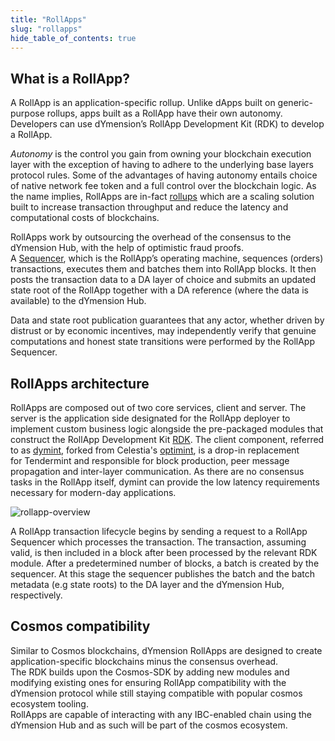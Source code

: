 ```yaml
---
title: "RollApps"
slug: "rollapps"
hide_table_of_contents: true
---
```


## What is a RollApp?

A RollApp is an application-specific rollup. Unlike dApps built on generic-purpose rollups, apps built as a RollApp have their own autonomy. Developers can use dYmension’s RollApp Development Kit (RDK) to develop a RollApp.<br/>

*Autonomy* is the control you gain from owning your blockchain execution layer with the exception of having to adhere to the underlying base layers protocol rules.
Some of the advantages of having autonomy entails choice of native network fee token and a full control over the blockchain logic.
As the name implies, RollApps are in-fact [rollups](https://vitalik.ca/general/2021/01/05/rollup.html) which are a scaling solution built to increase transaction throughput and reduce the latency and computational costs of blockchains.<br/>

RollApps work by outsourcing the overhead of the consensus to the dYmension Hub, with the help of optimistic fraud proofs.<br/>
A [Sequencer](../reference/glossary#s), which is the RollApp’s operating machine, sequences (orders) transactions, executes them and batches them into RollApp blocks. It then posts the transaction data to a DA layer of choice and submits an updated state root of the RollApp together with a DA reference (where the data is available) to the dYmension Hub.<br/>

Data and state root publication guarantees that any actor, whether driven by distrust or by economic incentives, may independently verify that genuine computations and honest state transitions were performed by the RollApp Sequencer.<br/>

## RollApps architecture

RollApps are composed out of two core services, client and server. The server is the application side designated for the RollApp deployer to implement custom business logic alongside the pre-packaged modules that construct the RollApp Development Kit [RDK](https://github.com/dymensionxyz/RDK). The client component, referred to as [dymint](https://github.com/dymensionxyz/dymint), forked from Celestia's [optimint](https://github.com/celestiaorg/optimint), is a drop-in replacement for Tendermint and responsible for block production, peer message propagation and inter-layer communication. As there are no consensus tasks in the RollApp itself, dymint can provide the low latency requirements necessary for modern-day applications.<br/>

<div class="image-container-primary">
    <img class="image--primary" src={require('./images/rollapp-architecture-overview.png').default} alt="rollapp-overview" />
</div>

A RollApp transaction lifecycle begins by sending a request to a RollApp Sequencer which processes the transaction. The transaction, assuming valid, is then included in a block after been processed by the relevant RDK module. After a predetermined number of blocks, a batch is created by the sequencer. At this stage the sequencer publishes the batch and the batch metadata (e.g  state roots) to the DA layer and the dYmension Hub, respectively.<br/>

## Cosmos compatibility

Similar to Cosmos blockchains, dYmension RollApps are designed to create application-specific blockchains minus the consensus overhead.<br/>
The RDK builds upon the Cosmos-SDK by adding new modules and modifying existing ones for ensuring RollApp compatibility with the dYmension protocol while still staying compatible with popular cosmos ecosystem tooling.<br/>
RollApps are capable of interacting with any IBC-enabled chain using the dYmension Hub and as such will be part of the cosmos ecosystem.<br/>
